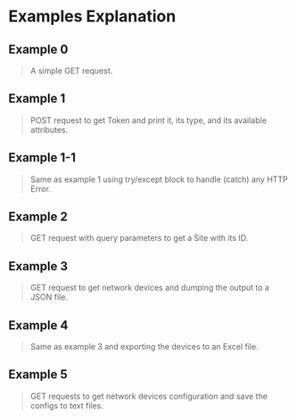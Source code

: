 # Examples Explanation

## Example 0

> A simple GET request.

## Example 1

> POST request to get Token and print it, its type, and its available attributes.

## Example 1-1

> Same as example 1 using try/except block to handle (catch) any HTTP Error.

## Example 2

> GET request with query parameters to get a Site with its ID.

## Example 3

> GET request to get network devices and dumping the output to a JSON file.

## Example 4

> Same as example 3 and exporting the devices to an Excel file.

## Example 5

> GET requests to get network devices configuration and save the configs to text files.
